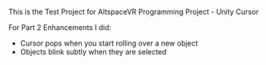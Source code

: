 This is the Test Project for AltspaceVR Programming Project - Unity Cursor

For Part 2 Enhancements I did:
- Cursor pops when you start rolling over a new object
- Objects blink subtly when they are selected

